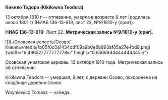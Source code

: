 **Кикило Тодора (Kikiłowna Teodora)**

13 октября 1810 г -- отпевание, умерла в возрасте 9 лет (родилась около
1801 г) (НИАБ 136-13-919, лист 22, №9/1810-у (ориг)).

**НИАБ 136-13-919:** Лист 22. **Метрическая запись №9/1810-у (ориг).**

![](./Осовская волость/Осово/Кикилы/media/1b05f0c0a1434ddf69a9b0e6b993af85a27e4bd9.png){width="6.496527777777778in"
height="0.6506944444444445in"}

Осовская униатская церковь. 13 октября 1810 года. Метрическая запись об
отпевании.

Kikiłowna Teodora -- умершая, 9 лет, с деревни Осово, похоронена на
кладбище деревни Осово.

Woyniewicz Tomasz -- ксёндз.
